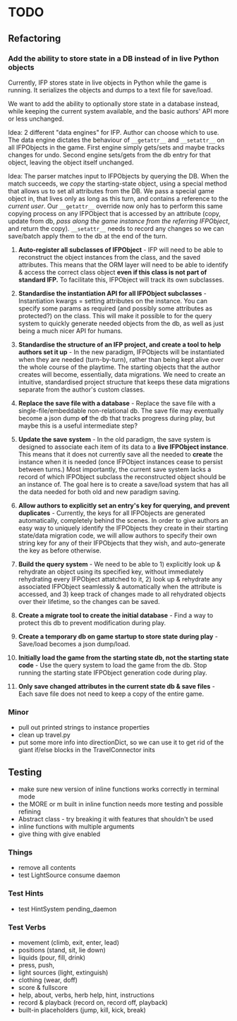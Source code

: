 # TODO

## Refactoring

### Add the ability to store state in a DB instead of in live Python objects
Currently, IFP stores state in live objects in Python while the game is running. It
serializes the objects and dumps to a text file for save/load.

We want to add the ability to optionally store state in a database instead, while
keeping the current system available, and the basic authors' API more or less
unchanged.

Idea: 2 different "data engines" for IFP. Author can choose which to use.
The data engine dictates the behaviour of `__getattr__` and `__setattr__` on all
IFPObjects in the game. First engine simply gets/sets and maybe tracks changes for undo.
Second engine sets/gets from the db entry for that object, leaving the object itself
unchanged.

Idea: The parser matches input to IFPObjects by querying the DB. When the match succeeds,
we *copy* the starting-state object, using a special method that allows us to set all
attributes from the DB. We pass a special game object in, that lives only as long as this
turn, and contains a reference to the *current user*. Our `__getattr__` override now
only has to perform this same copying process on any IFPObject that is accessed by an
attribute (copy, update from db, *pass along the game instance from the referring IFPObject*,
and return the copy). `__setattr__` needs to record any changes so we can save/batch
apply them to the db at the end of the turn.

1. **Auto-register all subclasses of IFPObject** -
    IFP will need to be able to reconstruct the object instances from the class, and the
    saved attributes. This means that the ORM layer will need to be able to identify &
    access the correct class object **even if this class is not part of standard IFP.**
    To facilitate this, IFPObject will track its own subclasses.

1. **Standardise the instantiation API for all IFPObject subclasses** -
    Instantiation kwargs = setting attributes on the instance. You can specify some params
    as required (and possibly some attributes as protected?) on the class.
    This will make it possible to for the query system to quickly generate needed objects
    from the db, as well as just being a much nicer API for humans.

1. **Standardise the structure of an IFP project, and create a tool to help authors set it up** -
    In the new paradigm, IFPObjects will be instantiated when they are needed (turn-by-turn),
    rather than being kept alive over the whole course of the playtime. The starting objects
    that the author creates will become, essentially, data migrations. We need to create
    an intuitive, standardised project structure that keeps these data migrations separate
    from the author's custom classes.

1. **Replace the save file with a database** -
    Replace the save file with a single-file/embeddable non-relational db.
    The save file may eventually become a json dump **of** the db that tracks progress
    during play, but maybe this is a useful intermediate step?

1. **Update the save system** -
    In the old paradigm, the save system is designed to associate each item of its data
    to a **live IFPObject instance**. This means that it does not currently save all the
    needed to **create** the instance when it is needed (once IFPObject instances cease
    to persist between turns.) Most importantly, the current save system lacks a record
    of which IFPObject subclass the reconstructed object should be an instance of.
    The goal here is to create a save/load system that has all the data needed for both
    old and new paradigm saving.

1. **Allow authors to explicitly set an entry's key for querying, and prevent duplicates** -
    Currently, the keys for all IFPObjects are generated automatically, completely
    behind the scenes. In order to give authors an easy way to uniquely identify the
    IFPObjects they create in their starting state/data migration code, we will allow
    authors to specify their own string key for any of their IFPObjects that they wish,
    and auto-generate the key as before otherwise.

1. **Build the query system** -
    We need to be able to 1) explicitly look up & rehydrate an object using its
    specified key, without immediately rehydrating every IFPObject attatched to it, 2)
    look up & rehydrate any associated IFPObject seamlessly & automatically when
    the attribute is accessed, and 3) keep track of changes made to all rehydrated
    objects over their lifetime, so the changes can be saved.

1. **Create a migrate tool to create the initial database** -
    Find a way to protect this db to prevent modification during play.

1. **Create a temporary db on game startup to store state during play** -
    Save/load becomes a json dump/load.

1. **Initially load the game from the starting state db, not the starting state code** -
    Use the query system to load the game from the db. Stop running the starting state
    IFPObject generation code during play.

1. **Only save changed attributes in the current state db & save files** -
    Each save file does not need to keep a copy of the entire game.


### Minor
+ pull out printed strings to instance properties
+ clean up travel.py
+ put some more info into directionDict, so we can use it to get rid of the giant
  if/else blocks in the TravelConnector inits

## Testing
+ make sure new version of inline functions works correctly in terminal mode
+ the MORE or m built in inline function needs more testing and possible refining
+ Abstract class - try breaking it with features that shouldn't be used
+ inline functions with multiple arguments
+ give thing with give enabled

### Things
+ remove all contents
+ test LightSource consume daemon

### Test Hints
+ test HintSystem pending_daemon

### Test Verbs
+ movement (climb, exit, enter, lead)
+ positions (stand, sit, lie down)
+ liquids (pour, fill, drink)
+ press, push,
+ light sources (light, extinguish)
+ clothing (wear, doff)
+ score & fullscore
+ help, about, verbs, herb help, hint, instructions
+ record & playback (record on, record off, playback)
+ built-in placeholders (jump, kill, kick, break)
